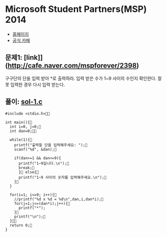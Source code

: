 # Microsoft Student Partners(MSP) 2014

- [홈페이지](http://www.microsoft.com/ko-kr/events/2014/dreamsparkmvaproject/codechallenge/)
- [공식 카페](http://cafe.naver.com/mspforever)

## 문제1: [link]](http://cafe.naver.com/mspforever/2398)
구구단의 단을 입력 받아 *로 출력하라. 입력 받은 수가 1~9 사이의 수인지 확인한다. 잘못 입력한 경우 다시 입력 받는다.

## 풀이: [sol-1.c](https://github.com/akagaeng/self-study/blob/master/MSP-2014/code/sol-1.c)

```
#include <stdio.h> 

int main(){ 
  int i=0, j=0; 
  int dan=0; 
  
  while(1){ 
    printf("출력할 단을 입력해주세요: "); 
    scanf("%d", &dan);

    if(dan>=1 && dan<=9){
      printf("1~9입니다.\n");
      break;
      } else{
      printf("1~9 사이의 숫자를 입력해주세요.\n");
    }
  }
  
  for(i=1; i<=9; i++){
    //printf("%d x %d = %d\n",dan,i,dan*i);           
    for(j=1;j<=(dan*i);j++){
      printf("*"); 
    }
    printf("\n");
  }
  return 0; 
}
```
